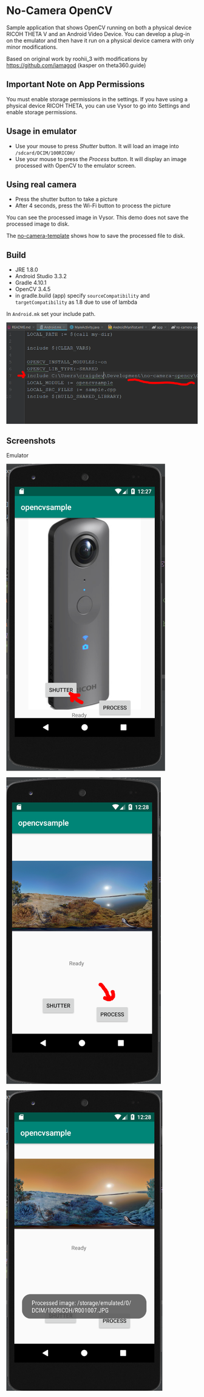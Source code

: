 # No-Camera OpenCV
Sample application that shows OpenCV running on both a physical 
device RICOH THETA V and an Android Video Device.  You
can develop a plug-in on the emulator and then have it run
on a physical device camera with only minor modifications.

Based on original work by roohii_3 with
modifications by https://github.com/iamagod (kasper on theta360.guide)

## Important Note on App Permissions

You must enable storage permissions in the settings.
If you have using a physical device RICOH THETA, you can
use Vysor to go into Settings and enable storage permissions.

## Usage in emulator

* Use your mouse to press *Shutter* button. It will load an 
image into `/sdcard/DCIM/100RICOH/`
* Use your mouse to press the *Process* button. It will
display an image processed with OpenCV to the emulator screen.

## Using real camera

* Press the shutter button to take a picture
* After 4 seconds, press the Wi-Fi button to process the picture

You can see the processed image in Vysor. This demo does not
save the processed image to disk.

The [no-camera-template](https://github.com/codetricity/no-camera-template)
 shows how to save the processed file
to disk.

## Build


* JRE 1.8.0
* Android Studio 3.3.2
* Gradle 4.10.1
* OpenCV 3.4.5
* in gradle.build (app) specify `sourceCompatibility` and `targetCompatibility` as 1.8 due to use of lambda


In `Android.mk` set your include path.

![include path](images/includepath.png)

## Screenshots

Emulator

![first screen](images/first-screen.png)

![process image](images/process.png)

![processed image](images/processed-image.png)